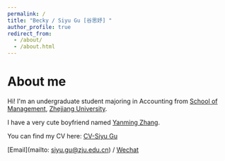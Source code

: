 ```yaml
---
permalink: /
title: "Becky / Siyu Gu [谷思妤] "
author_profile: true
redirect_from: 
  - /about/
  - /about.html
---
```


About me
======
Hi! I'm an undergraduate student majoring in Accounting from [School of Management](http://www.som.zju.edu.cn/), [Zhejiang University](https://www.zju.edu.cn/). 

I have a very cute boyfriend named [Yanming Zhang](https://zhangyanming-cs.github.io/).

You can find my CV here: [CV-Siyu Gu](../assets/Siyu_Gu.pdf)

[Email](mailto: siyu.gu@zju.edu.cn) / [Wechat](../images/Wechat.jpg)
